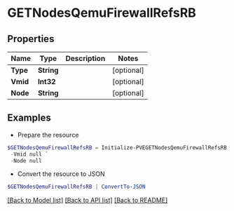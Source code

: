 # GETNodesQemuFirewallRefsRB
## Properties

Name | Type | Description | Notes
------------ | ------------- | ------------- | -------------
**Type** | **String** |  | [optional] 
**Vmid** | **Int32** |  | [optional] 
**Node** | **String** |  | [optional] 

## Examples

- Prepare the resource
```powershell
$GETNodesQemuFirewallRefsRB = Initialize-PVEGETNodesQemuFirewallRefsRB  -Type null `
 -Vmid null `
 -Node null
```

- Convert the resource to JSON
```powershell
$GETNodesQemuFirewallRefsRB | ConvertTo-JSON
```

[[Back to Model list]](../README.md#documentation-for-models) [[Back to API list]](../README.md#documentation-for-api-endpoints) [[Back to README]](../README.md)

